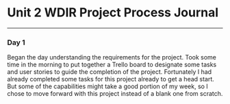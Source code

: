 # Unit 2 WDIR Project Process Journal
---

### Day 1
Began the day understanding the requirements for the project.
Took some time in the morning to put together a Trello board
to designate some tasks and user stories to  guide the completion
of the project. Fortunately I had already completed some tasks for
this project already to get a head start. But some of the
capabilities might take a good portion of my week, so I chose to
move forward with this project instead of a blank one from scratch.
